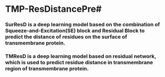# TMP-ResDistancePre# 

### SurResD is a deep learning model based on the combination of Squeeze-and-Excitation(SE) block and Residual Block to predict the distance of residues on the surface of transmembrane protein.  
 
### TMResD is a deep learning model based on residual network, which is used to predict residue distance in transmembrane region of transmembrane protein.  
